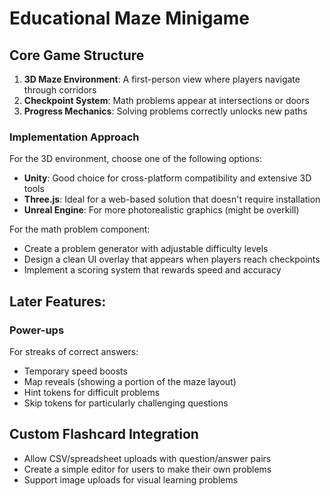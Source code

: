 # Educational Maze Minigame

## Core Game Structure
1. **3D Maze Environment**: A first-person view where players navigate through corridors
2. **Checkpoint System**: Math problems appear at intersections or doors
3. **Progress Mechanics**: Solving problems correctly unlocks new paths

### Implementation Approach

For the 3D environment, choose one of the following options:
- **Unity**: Good choice for cross-platform compatibility and extensive 3D tools
- **Three.js**: Ideal for a web-based solution that doesn't require installation
- **Unreal Engine**: For more photorealistic graphics (might be overkill)

For the math problem component:
- Create a problem generator with adjustable difficulty levels
- Design a clean UI overlay that appears when players reach checkpoints
- Implement a scoring system that rewards speed and accuracy

## Later Features:

### Power-ups
For streaks of correct answers:
- Temporary speed boosts
- Map reveals (showing a portion of the maze layout)
- Hint tokens for difficult problems
- Skip tokens for particularly challenging questions

## Custom Flashcard Integration
- Allow CSV/spreadsheet uploads with question/answer pairs
- Create a simple editor for users to make their own problems
- Support image uploads for visual learning problems